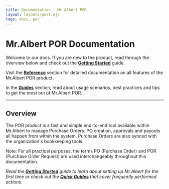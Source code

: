 ```yaml
---
title: Documentation - Mr.Albert POR
layout: layouts/post.ejs
tags: docs, por
---
```

# Mr.Albert POR Documentation

Welcome to our docs. If you are new to the product, read through the overview below and check out the **[Getting Started](/guides/getting-started)** guide.

Visit the **[Reference](/reference)** section for detailed documentation on all features of the Mr.Albert POR product.

In the **[Guides](/guides)** section, read about usage scenarios, best practices and tips to get the most out of Mr.Albert POR.

---
## Overview

The POR product is a fast and simple end-to-end tool available within Mr.Albert to manage Purchase Orders. PO creation, approvals and payouts all happen from within the system. Purchase Orders are also synced with the organization's bookkeeping tools.

Note: For all practical purposes, the terms PO (Purchase Order) and POR (Purchase Order Request) are used interchangeably throughout this documentation.

*Read the **[Getting Started](/guides/getting-started)** guide to learn about setting up Mr.Albert for the first time or check out the **[Quick Guides](/guides)** that cover frequently performed actions.*


